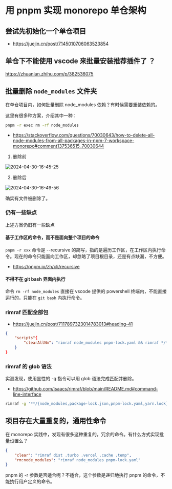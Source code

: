 # 用 pnpm 实现 monorepo 单仓架构

## 尝试先初始化一个单仓项目

- https://juejin.cn/post/7145010706063523854

## 单仓下不能使用 vscode 来批量安装推荐插件了 ？

https://zhuanlan.zhihu.com/p/382536075

## 批量删除 `node_modules` 文件夹

在单仓项目内，如何批量删除 node_modules 依赖？有时候需要重装依赖的。

这里有很多种方案，介绍其中一种：

```bash
pnpm -r exec rm -rf node_modules
```

- https://stackoverflow.com/questions/70030643/how-to-delete-all-node-modules-from-all-packages-in-npm-7-workspace-monorepo#comment137536515_70030644

1. 删除前

![2024-04-30-16-45-25](https://gh-img-store.ruan-cat.com/img/2024-04-30-16-45-25.png)

2. 删除后

![2024-04-30-16-49-56](https://gh-img-store.ruan-cat.com/img/2024-04-30-16-49-56.png)

确实有文件被删除了。

### 仍有一些缺点

上述方案仍旧有一些缺点

#### 基于工作区的命令，而不是面向整个项目的命令

`pnpm -r xxx` 命令是 --recursive 的简写，指的是遍历工作区，在工作区内执行命令。现在的命令只能面向工作区，却忽略了项目根目录，还是有点缺漏，不方便。

- https://pnpm.io/zh/cli/recursive

#### 不得不在 git bash 界面内执行

命令 `rm -rf node_modules` 直接在 vscode 提供的 powershell 终端内，不能直接运行的，只能在 `git bash` 内执行命令。

### rimraf 匹配全部包

- https://juejin.cn/post/7117897323014783013#heading-41

```json
{
	"scripts"{
		"clearAllNm": "rimraf node_modules pnpm-lock.yaml && rimraf */**/node_modules"
	}
}
```

### rimraf 的 glob 语法

实测发现，使用显性的 -g 指令可以用 glob 语法完成匹配并删除。

- https://github.com/isaacs/rimraf/blob/main/README.md#command-line-interface

```bash
rimraf -g '**/{node_modules,package-lock.json,pnpm-lock.yaml,yarn.lock}'
```

## 项目存在大量重复的，通用性命令

在 monorepo 实践中，发现有很多这种重复的，冗余的命令。有什么方式实现批量设置么？

```json
{
	"clear": "rimraf dist .turbo .vercel .cache .temp",
	"rm:node_modules": "rimraf node_modules pnpm-lock.yaml"
}
```

pnpm 的 -r 参数是否适合呢？不适合，这个参数是递归地执行 pnpm 的命令，不能执行用户定义的命令。
